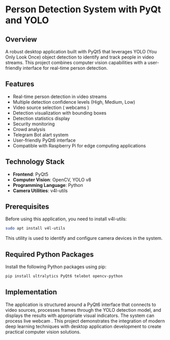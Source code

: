 # Person Detection System with PyQt and YOLO

## Overview
A robust desktop application built with PyQt5 that leverages YOLO (You Only Look Once) object detection to identify and track people in video streams. This project combines computer vision capabilities with a user-friendly interface for real-time person detection.

## Features
- Real-time person detection in video streams
- Multiple detection confidence levels (High, Medium, Low)
- Video source selection ( webcams )
- Detection visualization with bounding boxes
- Detection statistics display
- Security monitoring
- Crowd analysis
- Telegram Bot alart system
- User-friendly PyQt6 interface
- Compatible with Raspberry Pi for edge computing applications

## Technology Stack
- **Frontend**: PyQt5
- **Computer Vision**: OpenCV, YOLO v8
- **Programming Language**: Python
- **Camera Utilities**: v4l-utils

## Prerequisites
Before using this application, you need to install v4l-utils:
```bash
sudo apt install v4l-utils
```
This utility is used to identify and configure camera devices in the system.

## Required Python Packages
Install the following Python packages using pip:
```bash
pip install ultralytics PyQt6 telebot opencv-python
```

## Implementation
The application is structured around a PyQt6 interface that connects to video sources, processes frames through the YOLO detection model, and displays the results with appropriate visual indicators. The system can process live webcam .
This project demonstrates the integration of modern deep learning techniques with desktop application development to create practical computer vision solutions.